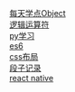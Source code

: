 <a href="https://github.com/qw789/blogs/issues/1">每天学点Object</a><br/>
<a href="https://github.com/qw789/blogs/issues/2">逻辑运算符</a><br/>
<a href="https://github.com/qw789/blogs/issues/3">py学习</a><br/>
<a href="https://github.com/qw789/blogs/issues/4">es6</a><br/>
<a href="https://github.com/qw789/blogs/issues/5">css布局</a><br>
<a href="https://github.com/qw789/blogs/issues/6">段子记录</a><br>
<a href="https://github.com/qw789/blogs/issues/7">react native</a>
